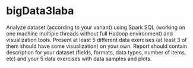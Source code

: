 # bigData3laba
Analyze dataset (according to your variant) using Spark SQL (working on one machine multiple threads without full Hadoop environment) and visualization tools.
Present at least 5 different data exercises (at least 3 of them should have some visualization) on your own.
Report should contain description for your dataset (fields, formats, data types, number of
items, etc) and your 5 data exercises with data samples and plots.

